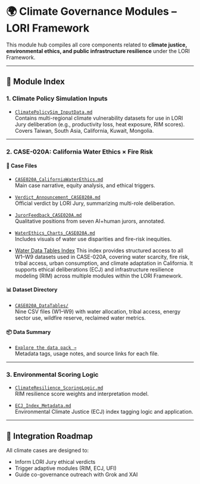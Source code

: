 # 🌍 Climate Governance Modules – LORI Framework

This module hub compiles all core components related to **climate justice, environmental ethics, and public infrastructure resilience** under the LORI Framework.

---

## 📘 Module Index

### 1. Climate Policy Simulation Inputs
- [`ClimatePolicySim_InputData.md`](ClimatePolicySim_InputData.md)  
  Contains multi-regional climate vulnerability datasets for use in LORI Jury deliberation (e.g., productivity loss, heat exposure, RIM scores). Covers Taiwan, South Asia, California, Kuwait, Mongolia.

---

### 2. CASE-020A: California Water Ethics × Fire Risk

#### 📄 Case Files
- [`CASE020A_CaliforniaWaterEthics.md`](../LORI-JURY-CASES/CASE020A_CaliforniaWaterEthics.md)  
  Main case narrative, equity analysis, and ethical triggers.

- [`Verdict_Announcement_CASE020A.md`](../LORI-JURY-CASES/Verdict_Announcement_CASE020A.md)  
  Official verdict by LORI Jury, summarizing multi-role deliberation.

- [`JurorFeedback_CASE020A.md`](../LORI-JURY-CASES/JurorFeedback_CASE020A.md)  
  Qualitative positions from seven AI+human jurors, annotated.

- [`WaterEthics_Charts_CASE020A.md`](../LORI-JURY-CASES/WaterEthics_Charts_CASE020A.md)  
  Includes visuals of water use disparities and fire-risk inequities.

- [Water Data Tables Index](./LORI-CLIMATE-GOV/WaterDataTables_index.md)
This index provides structured access to all W1–W9 datasets used in CASE-020A, covering water scarcity, fire risk, tribal access, urban consumption, and climate adaptation in California. It supports ethical deliberations (ECJ) and infrastructure resilience modeling (RIM) across multiple modules within the LORI Framework.

#### 📊 Dataset Directory
- [`CASE020A_DataTables/`](./CASE020A_DataTables/)  
  Nine CSV files (W1–W9) with water allocation, tribal access, energy sector use, wildfire reserve, reclaimed water metrics.

#### 📦 Data Summary
- [`Explore the data pack →`](./CASE020A_DataTables/README.md)  
  Metadata tags, usage notes, and source links for each file.

---

### 3. Environmental Scoring Logic
- [`ClimateResilience_ScoringLogic.md`](../LORI-RIM/ClimateResilience_ScoringLogic.md)  
  RIM resilience score weights and interpretation model.

- [`ECJ_Index_Metadata.md`](../LORI-ECJ-UFI/ECJ_Index_Metadata.md)  
  Environmental Climate Justice (ECJ) index tagging logic and application.

---

## 🧭 Integration Roadmap
All climate cases are designed to:
- Inform LORI Jury ethical verdicts
- Trigger adaptive modules (RIM, ECJ, UFI)
- Guide co-governance outreach with Grok and XAI
